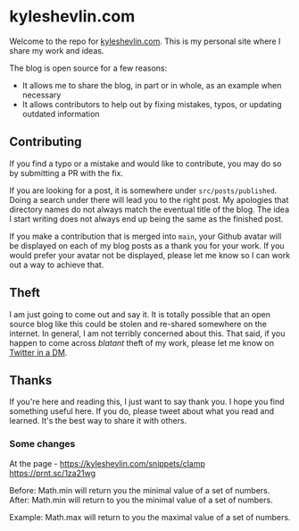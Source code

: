 # kyleshevlin.com

Welcome to the repo for [kyleshevlin.com](https://kyleshevlin.com). This is my personal site where I share my work and ideas.

The blog is open source for a few reasons:

- It allows me to share the blog, in part or in whole, as an example when necessary
- It allows contributors to help out by fixing mistakes, typos, or updating outdated information

## Contributing

If you find a typo or a mistake and would like to contribute, you may do so by submitting a PR with the fix.

If you are looking for a post, it is somewhere under `src/posts/published`. Doing a search under there will lead you to the right post. My apologies that directory names do not always match the eventual title of the blog. The idea I start writing does not always end up being the same as the finished post.

If you make a contribution that is merged into `main`, your Github avatar will be displayed on each of my blog posts as a thank you for your work. If you would prefer your avatar not be displayed, please let me know so I can work out a way to achieve that.

## Theft

I am just going to come out and say it. It is totally possible that an open source blog like this could be stolen and re-shared somewhere on the internet. In general, I am not terribly concerned about this. That said, if you happen to come across _blatant_ theft of my work, please let me know on [Twitter in a DM](https://twitter.com/kyleshevlin).

## Thanks

If you're here and reading this, I just want to say thank you. I hope you find something useful here. If you do, please tweet about what you read and learned. It's the best way to share it with others.

### Some changes

At the page - https://kyleshevlin.com/snippets/clamp
https://prnt.sc/1za21wg 

Before: Math.min will return you the minimal value of a set of numbers.
After: Math.min will return to you the minimal value of a set of numbers.

Example: Math.max will return to you the maximal value of a set of numbers.